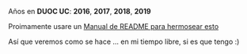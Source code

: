 Años en **DUOC UC**: **2016**, **2017**, **2018**, **2019**

Proimamente usare un [Manual de README para hermosear esto](https://help.github.com/en/articles/basic-writing-and-formatting-syntax)

Así que veremos como se hace ... en mi tiempo libre, si es que tengo :)
